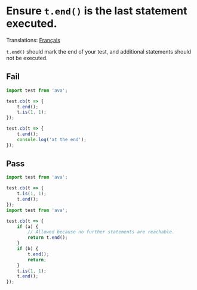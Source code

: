 # Ensure `t.end()` is the last statement executed.

Translations: [Français](https://github.com/sindresorhus/ava-docs/blob/master/fr_FR/related/eslint-plugin-ava/docs/rules/no-statement-after-end.md)

`t.end()` should mark the end of your test, and additional statements should not be executed.

## Fail

```js
import test from 'ava';

test.cb(t => {
	t.end();
	t.is(1, 1);
});

test.cb(t => {
	t.end();
	console.log('at the end');
});
```


## Pass

```js
import test from 'ava';

test.cb(t => {
	t.is(1, 1);
	t.end();
});
import test from 'ava';

test.cb(t => {
	if (a) {
		// Allowed because no further statements are reachable.
		return t.end();
	}
	if (b) {
		t.end();
		return;
	}
	t.is(1, 1);
	t.end();
});

```
